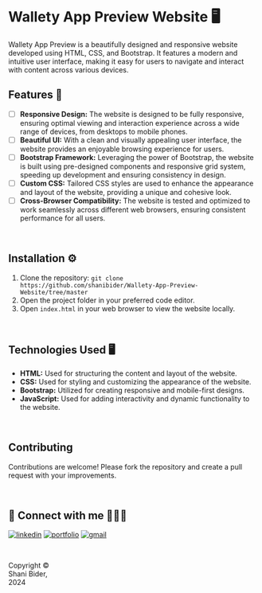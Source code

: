 # Wallety App Preview Website 🖥️
Wallety App Preview is a beautifully designed and responsive website developed using HTML, CSS, and Bootstrap. It features a modern and intuitive user interface, making it easy for users to navigate and interact with content across various devices.

## Features 🎯
- [ ] **Responsive Design:** The website is designed to be fully responsive, ensuring optimal viewing and interaction experience across a wide range of devices, from desktops to mobile phones.
- [ ] **Beautiful UI:** With a clean and visually appealing user interface, the website provides an enjoyable browsing experience for users.
- [ ] **Bootstrap Framework:** Leveraging the power of Bootstrap, the website is built using pre-designed components and responsive grid system, speeding up development and ensuring consistency in design.
- [ ] **Custom CSS:** Tailored CSS styles are used to enhance the appearance and layout of the website, providing a unique and cohesive look.
- [ ] **Cross-Browser Compatibility:** The website is tested and optimized to work seamlessly across different web browsers, ensuring consistent performance for all users.

<br>

## Installation ⚙️
1. Clone the repository: `git clone https://github.com/shanibider/Wallety-App-Preview-Website/tree/master`
2. Open the project folder in your preferred code editor.
3. Open `index.html` in your web browser to view the website locally.
   
<br>


## Technologies Used 🖥
- **HTML:** Used for structuring the content and layout of the website.
- **CSS:** Used for styling and customizing the appearance of the website.
- **Bootstrap:** Utilized for creating responsive and mobile-first designs.
- **JavaScript:** Used for adding interactivity and dynamic functionality to the website.

<br>


## Contributing
Contributions are welcome! Please fork the repository and create a pull request with your improvements.


<br>

## 🔗 Connect with me 👩‍💻😊
[![linkedin](https://img.shields.io/badge/linkedin-0A66C2?style=for-the-badge&logo=linkedin&logoColor=white)](https://www.linkedin.com/in/shani-bider/)
[![portfolio](https://img.shields.io/badge/my_portfolio-000?style=for-the-badge&logo=ko-fi&logoColor=white)](https://shanibider.github.io/Portfolio/)
[![gmail](https://img.shields.io/badge/Gmail-D14836?style=for-the-badge&logo=gmail&logoColor=white)](mailto:shanibider@gmail.com)

<br>

<footer>
<p style="float:left; width: 20%;">
Copyright © Shani Bider, 2024
</p>
</footer>
